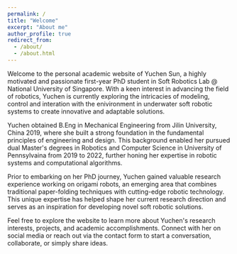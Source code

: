 ```yaml
---
permalink: /
title: "Welcome"
excerpt: "About me"
author_profile: true
redirect_from: 
  - /about/
  - /about.html
---
```


Welcome to the personal academic website of Yuchen Sun, a highly motivated and passionate first-year PhD student in Soft Robotics Lab @ National University of Singapore. With a keen interest in advancing the field of robotics, Yuchen is currently exploring the intricacies of modeling, control and interation with the enivironment in underwater soft robotic systems to create innovative and adaptable solutions.

Yuchen obtained B.Eng in Mechanical Engineering from Jilin University, China 2019, where she built a strong foundation in the fundamental principles of engineering and design. This background enabled her pursued dual Master's degrees in Robotics and Computer Science in University of Pennsylvaina from 2019 to 2022, further honing her expertise in robotic systems and computational algorithms.

Prior to embarking on her PhD journey, Yuchen gained valuable research experience working on origami robots, an emerging area that combines traditional paper-folding techniques with cutting-edge robotic technology. This unique expertise has helped shape her current research direction and serves as an inspiration for developing novel soft robotic solutions.

Feel free to explore the website to learn more about Yuchen's research interests, projects, and academic accomplishments. Connect with her on social media or reach out via the contact form to start a conversation, collaborate, or simply share ideas.
